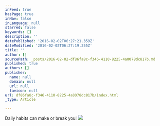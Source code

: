 ```yaml
---
inFeed: true
hasPage: true
inNav: false
inLanguage: null
starred: false
keywords: []
description: ''
datePublished: '2016-02-02T06:27:21.359Z'
dateModified: '2016-02-02T06:27:19.355Z'
title: ''
author: []
sourcePath: _posts/2016-02-02-df86fa8c-f346-4110-8225-4a0078dc817b.md
published: true
authors: []
publisher:
  name: null
  domain: null
  url: null
  favicon: null
url: df86fa8c-f346-4110-8225-4a0078dc817b/index.html
_type: Article

---
```

Daily habits can make or break you!
![](https://s3-us-west-2.amazonaws.com/the-grid-img/p/38d7a2814823b91be5cfc7d72c7d29146284534c.jpg)